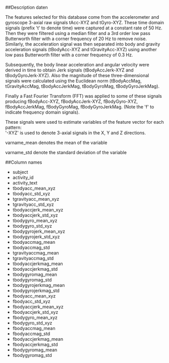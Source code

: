##Description daten

The features selected for this database come from the accelerometer and gyroscope 3-axial raw signals tAcc-XYZ and tGyro-XYZ. 
These time domain signals (prefix 't' to denote time) were captured at a constant rate of 50 Hz. Then they were filtered using 
a median filter and a 3rd order low pass Butterworth filter with a corner frequency of 20 Hz to remove noise. Similarly, 
the acceleration signal was then separated into body and gravity acceleration signals (tBodyAcc-XYZ and tGravityAcc-XYZ) using 
another low pass Butterworth filter with a corner frequency of 0.3 Hz. 

Subsequently, the body linear acceleration and angular velocity were derived in time to obtain Jerk signals 
(tBodyAccJerk-XYZ and tBodyGyroJerk-XYZ). Also the magnitude of these three-dimensional signals were calculated using the 
Euclidean norm (tBodyAccMag, tGravityAccMag, tBodyAccJerkMag, tBodyGyroMag, tBodyGyroJerkMag). 

Finally a Fast Fourier Transform (FFT) was applied to some of these signals producing fBodyAcc-XYZ, fBodyAccJerk-XYZ, 
fBodyGyro-XYZ, fBodyAccJerkMag, fBodyGyroMag, fBodyGyroJerkMag. (Note the 'f' to indicate frequency domain signals). 

These signals were used to estimate variables of the feature vector for each pattern:  
'-XYZ' is used to denote 3-axial signals in the X, Y and Z directions.

varname_mean denotes the mean of the variable

varname_std denote the standard deviation of the variable


##Column names 
* subject              
* activity_id         
* activity_text        
* tbodyacc_mean_xyz	
* tbodyacc_std_xyz	
* tgravityacc_mean_xyz
* tgravityacc_std_xyz
* tbodyaccjerk_mean_xyz
* tbodyaccjerk_std_xyz
* tbodygyro_mean_xyz
* tbodygyro_std_xyz
* tbodygyrojerk_mean_xyz
* tbodygyrojerk_std_xyz
* tbodyaccmag_mean
* tbodyaccmag_std
* tgravityaccmag_mean
* tgravityaccmag_std
* tbodyaccjerkmag_mean
* tbodyaccjerkmag_std
* tbodygyromag_mean
* tbodygyromag_std
* tbodygyrojerkmag_mean
* tbodygyrojerkmag_std
* fbodyacc_mean_xyz
* fbodyacc_std_xyz
* fbodyaccjerk_mean_xyz
* fbodyaccjerk_std_xyz
* fbodygyro_mean_xyz
* fbodygyro_std_xyz
* fbodyaccmag_mean
* fbodyaccmag_std
* fbodyaccjerkmag_mean
* fbodyaccjerkmag_std
* fbodygyromag_mean
* fbodygyromag_std
